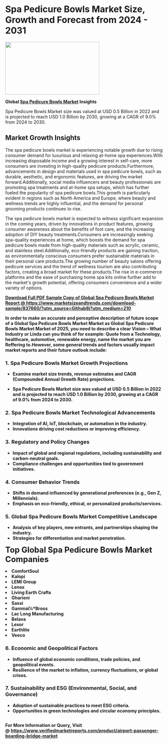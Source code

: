 <H1>Spa Pedicure Bowls Market Size, Growth and Forecast from 2024 - 2031</H1><img class="aligncenter size-medium wp-image-584254" src="https://thirdeyenews.in/wp-content/uploads/2024/09/Global-Market-Research-300x168.jpeg" alt="" width="300" height="168" /><p><strong>Global&nbsp;<a href="https://www.marketsizeandtrends.com/download-sample/837660/?utm_source=Github8j?utm_medium=210">Spa Pedicure Bowls Market</a> Insights</strong></p><p>Spa Pedicure Bowls Market size was valued at USD 0.5 Billion in 2022 and is projected to reach USD 1.0 Billion by 2030, growing at a CAGR of 9.0% from 2024 to 2030.</p><p><h2>Market Growth Insights</h2> <p>The spa pedicure bowls market is experiencing notable growth due to rising consumer demand for luxurious and relaxing at-home spa experiences.With increasing disposable income and a growing interest in self-care, more consumers are investing in high-quality pedicure products.Furthermore, advancements in design and materials used in spa pedicure bowls, such as durable, aesthetic, and ergonomic features, are driving the market forward.Additionally, social media influencers and beauty professionals are promoting spa treatments and at-home spa setups, which has further fueled the popularity of spa pedicure bowls.This growth is particularly evident in regions such as North America and Europe, where beauty and wellness trends are highly influential, and the demand for personal grooming products continues to rise.</p> <p><strong><a href="#"></a></strong></p> <p>The spa pedicure bowls market is expected to witness significant expansion in the coming years, driven by innovations in product features, growing consumer awareness about the benefits of foot care, and the increasing adoption of DIY beauty treatments.Consumers are increasingly seeking spa-quality experiences at home, which boosts the demand for spa pedicure bowls made from high-quality materials such as acrylic, ceramic, and stainless steel.Additionally, eco-friendly products are gaining traction, as environmentally conscious consumers prefer sustainable materials in their personal care products.The growing number of beauty salons offering pedicure services and the trend of wellness tourism are also contributing factors, creating a broad market for these products.The rise in e-commerce platforms and the ease of purchasing home spa kits online further add to the market's growth potential, offering consumers convenience and a wider variety of options.</p> <p><strong><a href="#"></p><p><span class=""><strong>Download Full PDF Sample Copy of Global Spa Pedicure Bowls Market Report</strong> @ <a href="https://www.marketsizeandtrends.com/download-sample/837660/?utm_source=Github8j?utm_medium=210" target="_blank">https://www.marketsizeandtrends.com/download-sample/837660/?utm_source=Github8j?utm_medium=210</a></span></p><p>In order to make an accurate and perceptive description of future scope of a Global&nbsp;Spa Pedicure Bowls Market Market as Global&nbsp;Spa Pedicure Bowls Market Market of 2025, you need to describe a clear Vision &ndash; What Industry or Linda can you think of for example: Quote from a Technology, healthcare, automotive, renewable energy, name the market you are Reffering to.However, some general trends and factors usually impact market reports and their future outlook include:</p><h3>1.&nbsp;<strong>Spa Pedicure Bowls Market Growth Projections</strong></h3><ul><li>Examine market size trends, revenue estimates and CAGR (Compounded Annual Growth Rate) projections.</li><li><p>Spa Pedicure Bowls Market size was valued at USD 0.5 Billion in 2022 and is projected to reach USD 1.0 Billion by 2030, growing at a CAGR of 9.0% from 2024 to 2030.</p></li></ul><h3>2.&nbsp;<strong>Spa Pedicure Bowls Market Technological Advancements</strong></h3><ul><li>Integration of AI, IoT, blockchain, or automation in the industry.</li><li>Innovations driving cost reductions or improving efficiency.</li></ul><h3>3.&nbsp;<strong>Regulatory and Policy Changes</strong></h3><ul><li>Impact of global and regional regulations, including sustainability and carbon-neutral goals.</li><li>Compliance challenges and opportunities tied to government initiatives.</li></ul><h3>4.&nbsp;<strong>Consumer Behavior Trends</strong></h3><ul><li>Shifts in demand influenced by generational preferences (e.g., Gen Z, Millennials).</li><li>Emphasis on eco-friendly, ethical, or personalized products/services.</li></ul><h3>5.&nbsp;<strong>Global Spa Pedicure Bowls Market Competitive Landscape</strong></h3><ul><li>Analysis of key players, new entrants, and partnerships shaping the industry.</li><li>Strategies for differentiation and market penetration.</li></ul><p data-pm-slice="1 1 []"><span style="color: inherit; font-family: inherit; font-size: 25px;">Top Global Spa Pedicure Bowls Market Companies</span></p><div class="" data-test-id=""><p><li>ComfortSoul</li><li> Kalopi</li><li> LEMI Group</li><li> Lenox</li><li> Living Earth Crafts</li><li> Gharieni</li><li> Sassi</li><li> Gammaï¼†Bross</li><li> Lac Long Manufacturing</li><li> Belava</li><li> Lexor</li><li> Earthlite</li><li> Veeco</li></p></div><h3>6.&nbsp;<strong>Economic and Geopolitical Factors</strong></h3><ul><li>Influence of global economic conditions, trade policies, and geopolitical events.</li><li>Resilience of the market to inflation, currency fluctuations, or global crises.</li></ul><h3>7.&nbsp;<strong>Sustainability and ESG (Environmental, Social, and Governance)</strong></h3><ul><li>Adoption of sustainable practices to meet ESG criteria.</li><li>Opportunities in green technologies and circular economy principles.</li></ul><h2><strong style="font-size: 14px;">For More Information or Query, Visit @&nbsp;</strong><a style="background-color: #ffffff; font-size: 14px;" href="https://www.marketsizeandtrends.com/report/spa-pedicure-bowls-market/" target="_blank">https://www.verifiedmarketreports.com/product/airport-passenger-boarding-bridge-market</a></h2>